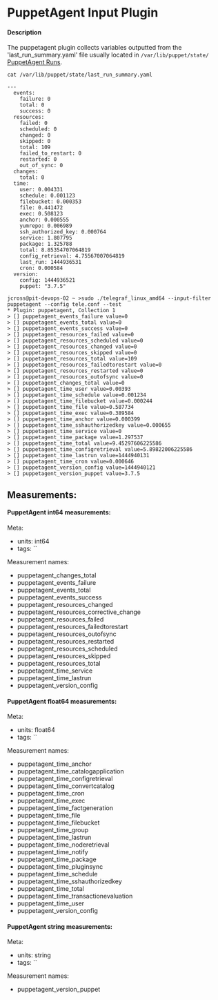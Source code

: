 # PuppetAgent Input Plugin

#### Description

The puppetagent plugin collects variables outputted from the 'last_run_summary.yaml' file
usually located in `/var/lib/puppet/state/`
[PuppetAgent Runs](https://puppet.com/blog/puppet-monitoring-how-to-monitor-success-or-failure-of-puppet-runs/).

```
cat /var/lib/puppet/state/last_run_summary.yaml

---
  events:
    failure: 0
    total: 0
    success: 0
  resources:
    failed: 0
    scheduled: 0
    changed: 0
    skipped: 0
    total: 109
    failed_to_restart: 0
    restarted: 0
    out_of_sync: 0
  changes:
    total: 0
  time:
    user: 0.004331
    schedule: 0.001123
    filebucket: 0.000353
    file: 0.441472
    exec: 0.508123
    anchor: 0.000555
    yumrepo: 0.006989
    ssh_authorized_key: 0.000764
    service: 1.807795
    package: 1.325788
    total: 8.85354707064819
    config_retrieval: 4.75567007064819
    last_run: 1444936531
    cron: 0.000584
  version:
    config: 1444936521
    puppet: "3.7.5"
```

```
jcross@pit-devops-02 ~ >sudo ./telegraf_linux_amd64 --input-filter puppetagent --config tele.conf --test
* Plugin: puppetagent, Collection 1
> [] puppetagent_events_failure value=0
> [] puppetagent_events_total value=0
> [] puppetagent_events_success value=0
> [] puppetagent_resources_failed value=0
> [] puppetagent_resources_scheduled value=0
> [] puppetagent_resources_changed value=0
> [] puppetagent_resources_skipped value=0
> [] puppetagent_resources_total value=109
> [] puppetagent_resources_failedtorestart value=0
> [] puppetagent_resources_restarted value=0
> [] puppetagent_resources_outofsync value=0
> [] puppetagent_changes_total value=0
> [] puppetagent_time_user value=0.00393
> [] puppetagent_time_schedule value=0.001234
> [] puppetagent_time_filebucket value=0.000244
> [] puppetagent_time_file value=0.587734
> [] puppetagent_time_exec value=0.389584
> [] puppetagent_time_anchor value=0.000399
> [] puppetagent_time_sshauthorizedkey value=0.000655
> [] puppetagent_time_service value=0
> [] puppetagent_time_package value=1.297537
> [] puppetagent_time_total value=9.45297606225586
> [] puppetagent_time_configretrieval value=5.89822006225586
> [] puppetagent_time_lastrun value=1444940131
> [] puppetagent_time_cron value=0.000646
> [] puppetagent_version_config value=1444940121
> [] puppetagent_version_puppet value=3.7.5
```

## Measurements:
#### PuppetAgent int64 measurements:

Meta:
- units: int64
- tags: ``

Measurement names:
 - puppetagent_changes_total
 - puppetagent_events_failure
 - puppetagent_events_total
 - puppetagent_events_success
 - puppetagent_resources_changed
 - puppetagent_resources_corrective_change
 - puppetagent_resources_failed
 - puppetagent_resources_failedtorestart
 - puppetagent_resources_outofsync
 - puppetagent_resources_restarted
 - puppetagent_resources_scheduled
 - puppetagent_resources_skipped
 - puppetagent_resources_total
 - puppetagent_time_service
 - puppetagent_time_lastrun
 - puppetagent_version_config

#### PuppetAgent float64 measurements:

Meta:
- units: float64
- tags: ``

Measurement names:
 - puppetagent_time_anchor
 - puppetagent_time_catalogapplication
 - puppetagent_time_configretrieval
 - puppetagent_time_convertcatalog
 - puppetagent_time_cron
 - puppetagent_time_exec
 - puppetagent_time_factgeneration
 - puppetagent_time_file
 - puppetagent_time_filebucket
 - puppetagent_time_group
 - puppetagent_time_lastrun
 - puppetagent_time_noderetrieval
 - puppetagent_time_notify
 - puppetagent_time_package
 - puppetagent_time_pluginsync
 - puppetagent_time_schedule
 - puppetagent_time_sshauthorizedkey
 - puppetagent_time_total
 - puppetagent_time_transactionevaluation
 - puppetagent_time_user
 - puppetagent_version_config

#### PuppetAgent string measurements:

Meta:
- units: string
- tags: ``

Measurement names:
 - puppetagent_version_puppet
